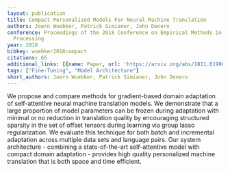 ```yaml
---
layout: publication
title: Compact Personalized Models For Neural Machine Translation
authors: Joern Wuebker, Patrick Simianer, John Denero
conference: Proceedings of the 2018 Conference on Empirical Methods in Natural Language
  Processing
year: 2018
bibkey: wuebker2018compact
citations: 65
additional_links: [{name: Paper, url: 'https://arxiv.org/abs/1811.01990'}]
tags: ["Fine-Tuning", "Model Architecture"]
short_authors: Joern Wuebker, Patrick Simianer, John Denero
---
```

We propose and compare methods for gradient-based domain adaptation of
self-attentive neural machine translation models. We demonstrate that a large
proportion of model parameters can be frozen during adaptation with minimal or
no reduction in translation quality by encouraging structured sparsity in the
set of offset tensors during learning via group lasso regularization. We
evaluate this technique for both batch and incremental adaptation across
multiple data sets and language pairs. Our system architecture - combining a
state-of-the-art self-attentive model with compact domain adaptation - provides
high quality personalized machine translation that is both space and time
efficient.